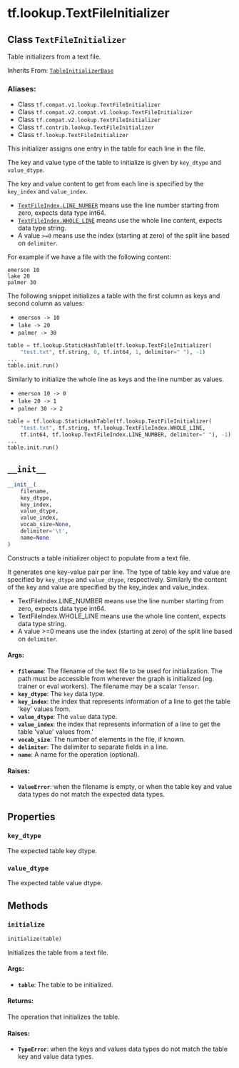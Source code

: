 <div itemscope itemtype="http://developers.google.com/ReferenceObject">
<meta itemprop="name" content="tf.lookup.TextFileInitializer" />
<meta itemprop="path" content="Stable" />
<meta itemprop="property" content="key_dtype"/>
<meta itemprop="property" content="value_dtype"/>
<meta itemprop="property" content="__init__"/>
<meta itemprop="property" content="initialize"/>
</div>

# tf.lookup.TextFileInitializer

## Class `TextFileInitializer`

Table initializers from a text file.

Inherits From: [`TableInitializerBase`](../../tf/contrib/lookup/TableInitializerBase.md)

### Aliases:

* Class `tf.compat.v1.lookup.TextFileInitializer`
* Class `tf.compat.v2.compat.v1.lookup.TextFileInitializer`
* Class `tf.compat.v2.lookup.TextFileInitializer`
* Class `tf.contrib.lookup.TextFileInitializer`
* Class `tf.lookup.TextFileInitializer`

<!-- Placeholder for "Used in" -->

This initializer assigns one entry in the table for each line in the file.

The key and value type of the table to initialize is given by `key_dtype` and
`value_dtype`.

The key and value content to get from each line is specified by
the `key_index` and `value_index`.

* <a href="../../tf/lookup/TextFileIndex.md#LINE_NUMBER"><code>TextFileIndex.LINE_NUMBER</code></a> means use the line number starting from zero,
  expects data type int64.
* <a href="../../tf/lookup/TextFileIndex.md#WHOLE_LINE"><code>TextFileIndex.WHOLE_LINE</code></a> means use the whole line content, expects data
  type string.
* A value `>=0` means use the index (starting at zero) of the split line based
    on `delimiter`.

For example if we have a file with the following content:

```
emerson 10
lake 20
palmer 30
```

The following snippet initializes a table with the first column as keys and
second column as values:

* `emerson -> 10`
* `lake -> 20`
* `palmer -> 30`

```python
table = tf.lookup.StaticHashTable(tf.lookup.TextFileInitializer(
    "test.txt", tf.string, 0, tf.int64, 1, delimiter=" "), -1)
...
table.init.run()
```

Similarly to initialize the whole line as keys and the line number as values.

* `emerson 10 -> 0`
* `lake 20 -> 1`
* `palmer 30 -> 2`

```python
table = tf.lookup.StaticHashTable(tf.lookup.TextFileInitializer(
    "test.txt", tf.string, tf.lookup.TextFileIndex.WHOLE_LINE,
    tf.int64, tf.lookup.TextFileIndex.LINE_NUMBER, delimiter=" "), -1)
...
table.init.run()
```

<h2 id="__init__"><code>__init__</code></h2>

``` python
__init__(
    filename,
    key_dtype,
    key_index,
    value_dtype,
    value_index,
    vocab_size=None,
    delimiter='\t',
    name=None
)
```

Constructs a table initializer object to populate from a text file.

It generates one key-value pair per line. The type of table key and
value are specified by `key_dtype` and `value_dtype`, respectively.
Similarly the content of the key and value are specified by the key_index
and value_index.

- TextFileIndex.LINE_NUMBER means use the line number starting from zero,
  expects data type int64.
- TextFileIndex.WHOLE_LINE means use the whole line content, expects data
  type string.
- A value >=0 means use the index (starting at zero) of the split line based
  on `delimiter`.

#### Args:


* <b>`filename`</b>: The filename of the text file to be used for initialization. The
  path must be accessible from wherever the graph is initialized (eg.
  trainer or eval workers). The filename may be a scalar `Tensor`.
* <b>`key_dtype`</b>: The `key` data type.
* <b>`key_index`</b>: the index that represents information of a line to get the
  table 'key' values from.
* <b>`value_dtype`</b>: The `value` data type.
* <b>`value_index`</b>: the index that represents information of a line to get the
  table 'value' values from.'
* <b>`vocab_size`</b>: The number of elements in the file, if known.
* <b>`delimiter`</b>: The delimiter to separate fields in a line.
* <b>`name`</b>: A name for the operation (optional).


#### Raises:


* <b>`ValueError`</b>: when the filename is empty, or when the table key and value
data types do not match the expected data types.



## Properties

<h3 id="key_dtype"><code>key_dtype</code></h3>

The expected table key dtype.


<h3 id="value_dtype"><code>value_dtype</code></h3>

The expected table value dtype.




## Methods

<h3 id="initialize"><code>initialize</code></h3>

``` python
initialize(table)
```

Initializes the table from a text file.


#### Args:


* <b>`table`</b>: The table to be initialized.


#### Returns:

The operation that initializes the table.



#### Raises:


* <b>`TypeError`</b>: when the keys and values data types do not match the table
key and value data types.



